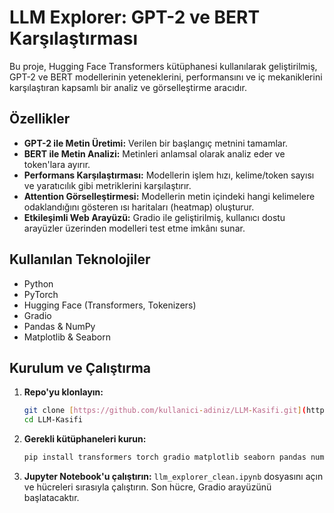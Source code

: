 # LLM Explorer: GPT-2 ve BERT Karşılaştırması

Bu proje, Hugging Face Transformers kütüphanesi kullanılarak geliştirilmiş, GPT-2 ve BERT modellerinin yeteneklerini, performansını ve iç mekaniklerini karşılaştıran kapsamlı bir analiz ve görselleştirme aracıdır.

## Özellikler

* **GPT-2 ile Metin Üretimi:** Verilen bir başlangıç metnini tamamlar.
* **BERT ile Metin Analizi:** Metinleri anlamsal olarak analiz eder ve token'lara ayırır.
* **Performans Karşılaştırması:** Modellerin işlem hızı, kelime/token sayısı ve yaratıcılık gibi metriklerini karşılaştırır.
* **Attention Görselleştirmesi:** Modellerin metin içindeki hangi kelimelere odaklandığını gösteren ısı haritaları (heatmap) oluşturur.
* **Etkileşimli Web Arayüzü:** Gradio ile geliştirilmiş, kullanıcı dostu arayüzler üzerinden modelleri test etme imkânı sunar.

## Kullanılan Teknolojiler

* Python
* PyTorch
* Hugging Face (Transformers, Tokenizers)
* Gradio
* Pandas & NumPy
* Matplotlib & Seaborn

## Kurulum ve Çalıştırma

1.  **Repo'yu klonlayın:**
    ```bash
    git clone [https://github.com/kullanici-adiniz/LLM-Kasifi.git](https://github.com/kullanici-adiniz/LLM-Kasifi.git)
    cd LLM-Kasifi
    ```

2.  **Gerekli kütüphaneleri kurun:**
    ```bash
    pip install transformers torch gradio matplotlib seaborn pandas numpy tqdm plotly ipywidgets tokenizers
    ```

3.  **Jupyter Notebook'u çalıştırın:**
    `llm_explorer_clean.ipynb` dosyasını açın ve hücreleri sırasıyla çalıştırın. Son hücre, Gradio arayüzünü başlatacaktır.
